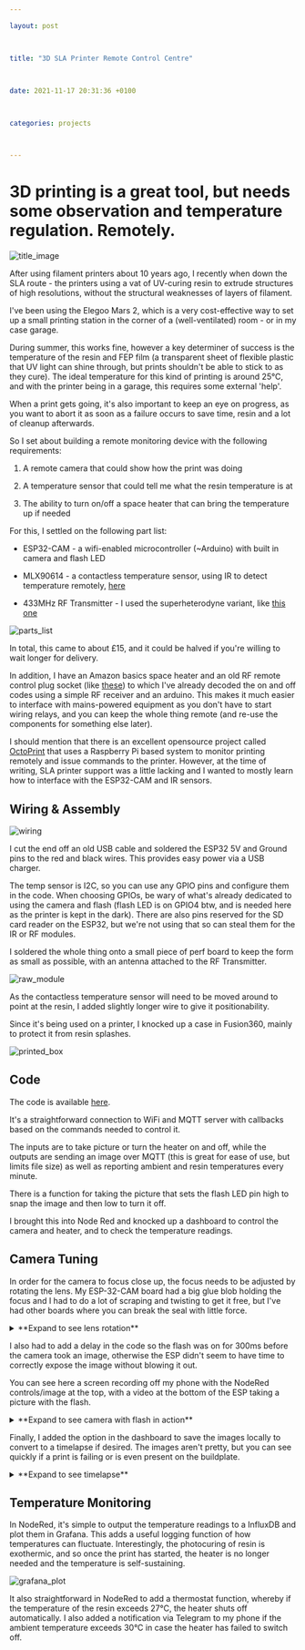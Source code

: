 ```yaml
---

layout: post



title: "3D SLA Printer Remote Control Centre"



date: 2021-11-17 20:31:36 +0100



categories: projects



---
```


# 3D printing is a great tool, but needs some observation and temperature regulation. Remotely.

![title_image](/images/3d_CC_front_image.jpg)

After using filament printers about 10 years ago, I recently when down the SLA route - the printers using a vat of UV-curing resin to extrude structures of high resolutions, without the structural weaknesses of layers of filament.

I've been using the Elegoo Mars 2, which is a very cost-effective way to set up a small printing station in the corner of a (well-ventilated) room - or in my case garage.

During summer, this works fine, however a key determiner of success is the temperature of the resin and FEP film (a transparent sheet of flexible plastic that UV light can shine through, but prints shouldn't be able to stick to as they cure). The ideal temperature for this kind of printing is around 25°C, and with the printer being in a garage, this requires some external 'help'.

When a print gets going, it's also important to keep an eye on progress, as you want to abort it as soon as a failure occurs to save time, resin and a lot of cleanup afterwards.

So I set about building a remote monitoring device with the following requirements:

1) A remote camera that could show how the print was doing

2) A temperature sensor that could tell me what the resin temperature is at

3) The ability to turn on/off a space heater that can bring the temperature up if needed



For this, I settled on the following part list:

- ESP32-CAM - a wifi-enabled microcontroller (~Arduino) with built in camera and flash LED

- MLX90614 - a contactless temperature sensor, using IR to detect temperature remotely, [here](https://www.ebay.co.uk/itm/313603433717)
- 433MHz RF Transmitter - I used the superheterodyne variant, like [this one](https://www.ebay.co.uk/itm/262093895600?_trkparms=ispr%3D1&hash=item3d060377b0:g:upEAAOSwXHJgz41N&amdata=enc%3AAQAGAAACoPYe5NmHp%252B2JMhMi7yxGiTJkPrKr5t53CooMSQt2orsStdebXPz4ZTXCT8FI9kPBh2%252FqiiWUu3UdGhtthsj%252FdXv9NDjCaLwxjevdRt2XKi7lI6E5XRe6EZVSWZf7dJiDHmfNTuu8PeexLGiwkOfsgY0ncrFecBWiFqcZ3oUXQNYYZzZyOp80Q3iHxY1khHWKXdsxDEWGnmlcbvAQDsbfZuhmM4RfqmLdQdmQWET50xYMjEKl7xJLvZM7rMuKhVz0dwW4ZPFBpZw%252FT9PP6gZvfp5UVq5p15kinHgjhTfQ94EwZ5quTpyXtIQz3pQNAeHTnUUqnLcsX6nNA3KWddwWhp585Xkpny0LM%252BphR6DJm28ljUGaBh1qu8llIjJaW%252F6ubkBGODS%252BH76OTc2dU9hG769wqufLy3L7Y5s5GCrVZC9e7NgSRw6iOG17iYNRX5%252B7giQmMCK4c44YnWUsWEOJR5bBH6DCsBZQ3fKGQ9BpvwnlIygD8JKIePfoWMUeKal1HK89Sv7T%252Bfh9AAvr5C94pnpAGt4Gcub4yxzm7bPkID2h0wJboG5ZgO7kTyGFupEb%252FVYXqB%252Fk2eyJS2sl3ucm27qeb6sZ5JBE438vX6c%252BkvpQPzV4UshivmUCIT9lg0G453%252Bf70FLcoYF9SsjigM64%252F4O9L7Qnyz9dHcagbpXDjTjpNU2ZSdzReS06PrisZWw1%252FGgOn1Xjuemk2l2wG1fau9Q6KW%252BegG0P%252F7Ghb08Cjyi%252BSZ3DSWiRf2x26tnj5zwsvfo8T1xR45XK92LMsZEty07JsfGDrt3KBijYFbwUBpYKdy8E3UOK8OPBH1dSON912tJTmHMiX7zU6p7xh8T%252F02JmWXQTuVm5WT%252FeteHwzwxKtZMGvYLXA97MpJx8TDfFA%253D%253D%7Cclp%3A2334524%7Ctkp%3ABFBM7IuorqZf)

![parts_list](/images/3d_CC_parts_list.jpg)

In total, this came to about £15, and it could be halved if you're willing to wait longer for delivery.

In addition, I have an Amazon basics space heater and an old RF remote control plug socket (like [these](https://www.amazon.co.uk/DEWENWILS-Control-Wireless-Programmable-Sockets/dp/B07NJ2XHZC/ref=sr_1_5?keywords=remote+control+socket&qid=1637236646&sr=8-5&x=0&y=0)) to which I've already decoded the on and off codes using a simple RF receiver and an arduino. This makes it much easier to interface with mains-powered equipment as you don't have to start wiring relays, and you can keep the whole thing remote (and re-use the components for something else later).

I should mention that there is an excellent opensource project called [OctoPrint](https://octoprint.org/) that uses a Raspberry Pi based system to monitor printing remotely and issue commands to the printer. However, at the time of writing, SLA printer support was a little lacking and I wanted to mostly learn how to interface with the ESP32-CAM and IR sensors.

## Wiring & Assembly

![wiring](/images/3d_CC_wiring.jpg)

I cut the end off an old USB cable and soldered the ESP32 5V and Ground pins to the red and black wires. This provides easy power via a USB charger. 

The temp sensor is I2C, so you can use any GPIO pins and configure them in the code. When choosing GPIOs, be wary of what's already dedicated to using the camera and flash (flash LED is on GPIO4 btw, and is needed here as the printer is kept in the dark). There are also pins reserved for the SD card reader on the ESP32, but we're not using that so can steal them for the IR or RF modules.

I soldered the whole thing onto a small piece of perf board to keep the form as small as possible, with an antenna attached to the RF Transmitter.

![raw_module](/images/3d_CC_raw.jpg)

As the contactless temperature sensor will need to be moved around to point at the resin, I added slightly longer wire to give it positionability.

Since it's being used on a printer, I knocked up a case in Fusion360, mainly to protect it from resin splashes.

![printed_box](/images/3d_CC_printedbox.jpg)

## Code

The code is available [here](https://github.com/optimalprimate/3d_printer_control_centre/blob/main/3Dprint_ESP32_CAM_Therm.ino).

It's a straightforward connection to WiFi and MQTT server with callbacks based on the commands needed to control it. 

The inputs are to take picture or turn the heater on and off, while the outputs are sending an image over MQTT (this is great for ease of use, but limits file size) as well as reporting ambient and resin temperatures every minute.

There is a function for taking the picture that sets the flash LED pin high to snap the image and then low to turn it off.

I brought this into Node Red and knocked up a dashboard to control the camera and heater, and to check the temperature readings.

## Camera Tuning

In order for the camera to focus close up, the focus needs to be adjusted by rotating the lens. My ESP-32-CAM board had a big glue blob holding the focus and I had to do a lot of scraping and twisting to get it free, but I've had other boards where you can break the seal with little force. 

<details>
  <summary>**Expand to see lens rotation**</summary>
  
<img src="/images/3d_CC_camtune.gif">
</details>

I also had to add a delay in the code so the flash was on for 300ms before the camera took an image, otherwise the ESP didn't seem to have time to correctly expose the image without blowing it out.

You can see here a screen recording off my phone with the NodeRed controls/image at the top, with a video at the bottom of the ESP taking a picture with the flash.


<details>
  <summary>**Expand to see camera with flash in action**</summary>
  
<img src="/images/3d_CC_cam_flash.gif">
</details>

Finally, I added the option in the dashboard to save the images locally to convert to a timelapse if desired. The images aren't pretty, but you can see quickly if a print is failing or is even present on the buildplate.


<details>
  <summary>**Expand to see timelapse**</summary>
  
<img src="/images/3d_CC_timelapse.gif">
</details>


## Temperature Monitoring

In NodeRed, it's simple to output the temperature readings to a InfluxDB and plot them in Grafana. This adds a useful logging function of how temperatures can fluctuate. Interestingly, the photocuring of resin is exothermic, and so once the print has started, the heater is no longer needed and the temperature is self-sustaining.

![grafana_plot](/images/3d_CC_grafana.jpg)

It also straightforward in NodeRed to add a thermostat function, whereby if the temperature of the resin exceeds 27°C, the heater shuts off automatically. I also added a notification via Telegram to my phone if the ambient temperature exceeds 30°C in case the heater has failed to switch off.



